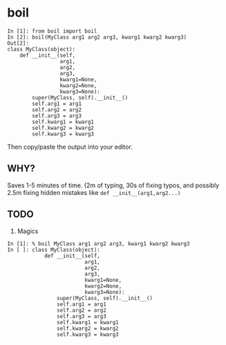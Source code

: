 # boil

~~~~
In [1]: from boil import boil
In [2]: boil(MyClass arg1 arg2 arg3, kwarg1 kwarg2 kwarg3)
Out[2]: 
class MyClass(object):
    def __init__(self,
                 arg1,
                 arg2,
                 arg3,
                 kwarg1=None,
                 kwarg2=None,
                 kwarg3=None):
        super(MyClass, self).__init__()
        self.arg1 = arg1
        self.arg2 = arg2
        self.arg3 = arg3
        self.kwarg1 = kwarg1
        self.kwarg2 = kwarg2
        self.kwarg3 = kwarg3
~~~~

Then copy/paste the output into your editor. 

WHY?
--------
Saves 1-5 minutes of time. (2m of typing, 30s of fixing typos, 
and possibly 2.5m fixing hidden mistakes like ```def __init__(arg1,arg2...)```


TODO
--------

1. Magics
~~~~
In [1]: % boil MyClass arg1 arg2 arg3, kwarg1 kwarg2 kwarg3
In [ ]: class MyClass(object):
		    def __init__(self,
		                 arg1,
		                 arg2,
		                 arg3,
		                 kwarg1=None,
		                 kwarg2=None,
		                 kwarg3=None):
		        super(MyClass, self).__init__()
		        self.arg1 = arg1
		        self.arg2 = arg2
		        self.arg3 = arg3
		        self.kwarg1 = kwarg1
		        self.kwarg2 = kwarg2
		        self.kwarg3 = kwarg3
~~~~